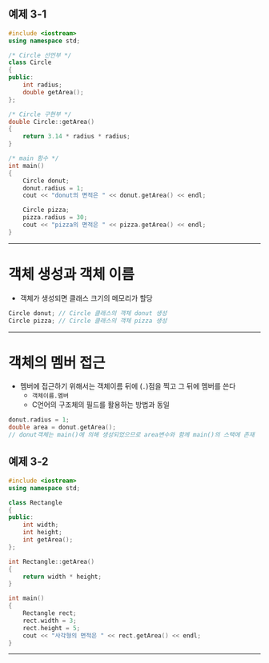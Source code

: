 ## 예제 3-1
```cpp
#include <iostream>
using namespace std;

/* Circle 선언부 */
class Circle
{
public:
	int radius;
	double getArea();
};

/* Circle 구현부 */
double Circle::getArea()
{
	return 3.14 * radius * radius;
}

/* main 함수 */
int main()
{
	Circle donut;
	donut.radius = 1;
	cout << "donut의 면적은 " << donut.getArea() << endl;

	Circle pizza;
	pizza.radius = 30;
	cout << "pizza의 면적은 " << pizza.getArea() << endl;
}
```
---
# 객체 생성과 객체 이름
- 객체가 생성되면 클래스 크기의 메모리가 할당
```cpp
Circle donut; // Circle 클래스의 객체 donut 생성
Circle pizza; // Circle 클래스의 객체 pizza 생성
```
---
# 객체의 멤버 접근
- 멤버에 접근하기 위해서는 객체이름 뒤에 (`.`)점을 찍고 그 뒤에 멤버를 쓴다
	- `객체이름.멤버`
	- C언어의 구조체의 필드를 활용하는 방법과 동일
```cpp
donut.radius = 1;
double area = donut.getArea();
// donut객체는 main()에 의해 생성되었으므로 area변수와 함께 main()의 스택에 존재
```

## 예제 3-2
```cpp
#include <iostream>
using namespace std;

class Rectangle
{
public:
	int width;
	int height;
	int getArea();
};

int Rectangle::getArea()
{
	return width * height;
}

int main()
{
	Rectangle rect;
	rect.width = 3;
	rect.height = 5;
	cout << "사각형의 면적은 " << rect.getArea() << endl;
}
```
---
